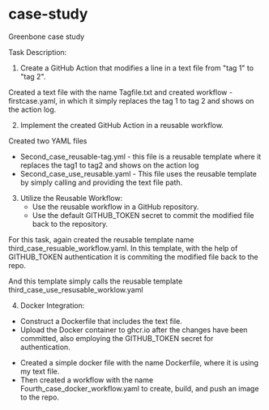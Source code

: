 # case-study
Greenbone case study

Task Description:
1. Create a GitHub Action that modifies a line in a text file from "tag 1" to "tag 2".

Created a text file with the name Tagfile.txt
and created workflow - firstcase.yaml, in which it simply replaces the tag 1 to tag 2 and shows on the action log.

2. Implement the created GitHub Action in a reusable workflow.

Created two YAML files

- Second_case_reusable-tag.yml  - this file is a reusable template where it replaces the tag1 to tag2 and shows on the action log
- Second_case_use_reusable.yaml - This file uses the reusable template by simply calling and providing the text file path.

3. Utilize the Reusable Workflow:
    * Use the reusable workflow in a GitHub repository.  
    * Use the default GITHUB_TOKEN secret to commit the modified file back to the repository.

For this task, again created the reusable template name third_case_resuable_workflow.yaml. In this template, with the help of GITHUB_TOKEN authentication it is commiting  the modified file back to the repo.

And this template simply calls the reusable template third_case_use_resusable_worklow.yaml


4. Docker Integration:
  * Construct a Dockerfile that includes the text file.
  * Upload the Docker container to ghcr.io after the changes have been committed, also employing the GITHUB_TOKEN secret for authentication.

- Created a simple docker file with the name Dockerfile, where it is using my text file.
- Then created a workflow with the name Fourth_case_docker_workflow.yaml to create, build, and push an image to the repo.  
   
    

